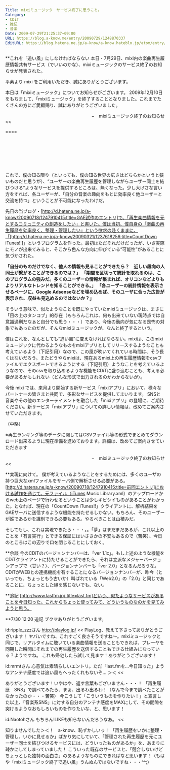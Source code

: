 ```yaml
---
Title: mixiミュージック　サービス終了に思うこと。
Category:
- CDiT
- 雑記
- 音楽
Date: 2009-07-29T21:25:37+09:00
URL: https://blog.a-know.me/entry/20090729/1248870337
EditURL: https://blog.hatena.ne.jp/a-know/a-know.hateblo.jp/atom/entry/12921228815727979993
---
```


**これを「追い風」にしなければならない
本日・7月29日、mixi内の楽曲再生履歴情報共有サービス（でいいのかな）、mixiミュージックのサービス終了のお知らせが発表された。

>>
平素より mixi をご利用いただき、誠にありがとうございます。

本日は「mixiミュージック」についてお知らせがございます。
2009年12月10日をもちまして、「mixiミュージック」を終了することとなりました。これまでたくさんの方にご愛顧賜り、誠にありがとうございました。 

<div align=right>−　mixiミュージック終了のお知らせ</div>
<<

====

<script async src="//pagead2.googlesyndication.com/pagead/js/adsbygoogle.js"></script>
<!-- article-top -->
<ins class="adsbygoogle"
     style="display:inline-block;width:728px;height:90px"
     data-ad-client="ca-pub-3463034538369189"
     data-ad-slot="8367620130"></ins>
<script>
(adsbygoogle = window.adsbygoogle || []).push({});
</script>


これで、僕の知る限り（といっても、僕の知る世界の広さはどちらかというと狭いものだと思うが）、“ユーザーの楽曲再生履歴を管理しながらユーザー同士を結びつける”ようなサービスを提供するところは、無くなった。少し大げさな言い方をすれば、各ユーザーが、「自分の音楽の趣向をもとに効率良く他ユーザーと交流を持つ」ということが不可能になったわけだ。

先日の当ブログ・[http://d.hatena.ne.jp/a-know/20090718/1247910415:title=GAE試作のエントリ]で、「再生楽曲情報を元とするコミュニティの創造をしたい」と書いた。僕は当初、僕自身の「楽曲の再生履歴を効率良く、整理・管理したい」という欲求の赴くままに、「[http://d.hatena.ne.jp/a-know/20090321/1237618256:title=CountDown iTunes!!]」というプログラムを作った。最初はただそれだけだったが、いざ実際にモノが出来てみると、そこから色んな方向に伸びている“可能性”があることに気づかされた。


<span style="font-weight:bold;">「自分のものだけでなく、他人の情報も見ることができたら？　近しい趣向の人同士が繋がることができるのでは？」</span>
<span style="font-weight:bold;">「期間を区切って統計を取れるのは、このプログラムの強みだ。多くのユーザーの情報が集まれば、オリコンなどよりもよりリアルなトレンドを知ることができる。」</span>
<span style="font-weight:bold;">「各ユーザーの統計情報を表示させるページに、Google Adsenseなどを埋め込めば、そのユーザに合った広告が表示され、収益も見込めるのではないか？」</span>


そういう意味で、似たようなことを既にやっていたmixiミュージックは、まさに「目の上のタンコブ」的存在（もちろんこれは、何も出来ていない現時点では自意識過剰だなぁと自分でも思う・・・）であり、今後の動向が気になる畏怖の対象でもあったのだが、そんなmixiミュージックが、なんと終了するという。

僕はこれを、なんとしても“追い風”に変えなければならない。mixiは、このmixiミュージックに代わるようなものをmixiアプリとしてリリースするようなことも考えているよう（下記引用）なので、この風が吹いてくれている時間は、そう長くはないだろう。またどうやらmixiは、現在あるmixi上の再生履歴情報をcsvファイルでエクスポートできるようにする（下記引用）ようなことを考えているようなので、そのcsvを取り込めるような機能をCDiTに盛り込むことも、考える必要があるかもしれない（どんな形式で出力されるのかわからないが）。


>>
今後 mixi では、来月より開始する新サービス「mixiアプリ」において、様々なパートナーの皆さまと共同で、多彩なサービスを提供してまいります。
SNSと音楽やその他のエンターテイメントを融合した「mixiアプリ」の登場に、ご期待ください。新サービス「mixiアプリ」についての詳しい情報は、改めてご案内させていただきます。 

（中略）

※再生ランキング等のデータに関してはCSVファイル等の形式でまとめてダウンロード出来るように現在準備を進めております。詳細は、改めてご案内させていただきます

<div align=right>−　mixiミュージック終了のお知らせ</div>
<<


**実現に向けて。
僕が考えているようなことをするためには、多くのユーザの持つ巨大なxmlファイルをサーバ側で解析させる必要がある。[http://d.hatena.ne.jp/a-know/20090718/1247910415:title=前回エントリ]における試作を通じて、元ファイル（iTunes Music Library.xml）のアップロードからweb上のページで行わせるということは少しキビシイものがあることがわかった。となれば、現在の「CountDown iTunes!!」クライアントに、解析結果をGAEサーバに送信するような機能を持たせるしかない。もちろん、そのユーザーが誰であるかを識別できる必要もある。やるべきことは山積みだ。

そしてもし、これは実現できたら・・・。。「夢」はまだまだあるが、これ以上のことを「有言実行」とできる保証にはいささかの不安もあるので（苦笑）、今日のところはこの辺りで口を閉じることにしておく。


**余談
今のCDiTのバージョンナンバーは、「ver 1.1c」。もし上述のような機能をCDiTクライアントに持たせることができたら、それは立派なメジャーバージョンアップで（甘い？）、バージョンナンバーも「ver 2.0」となるんだろうな。CDiTがWEBとの連携機能を有することになるバージョンナンバーが、昨今（といっても、ちょっともう古いか）叫ばれている「Web2.0」の「2.0」と同じであることに、ちょっとした縁を感じないでも、ない。


**追記
[http://www.lastfm.jp/:title=last.fm]という、似たようなサービスがあることを今日知った。これからちょっと使ってみて、どういうものなのかを見てみようと思う。


**7/30 12:20 追記
ブクマありがとうございます。

>>
id:ripple_zzzさん
http://playlog.jp/
<<
PlayLog、教えて下さってありがとうございます！
ヤバいですね、これすごく良さそうですね〜。mixiミュージックと同じで、リアルタイムに聴いている楽曲情報を送ることもできれば、プレーヤを同期した瞬間にそれまでの再生履歴を送信することもできる仕組みになっている？ようですね。
これも帰宅したら試して見ます！ありがとうございます！

>>
id:mrmtさん
心意気は素晴らしいエントリ。ただ「last.fmを…今日知った」ようなアンテナ感度では追い風もへったくれもないぞ… ＞＜
<<

ありがとうございます！いやはや、返す言葉もございません・・・！
「再生履歴　SNS」で調べてみたら、まぁ、出るわ出るわ！（なんで今まで調べたことがなかったのか・・・苦笑）
今こうして「こういうものを作りたい！」と宣言した以上、「音楽系SNS」に対する自分のアンテナ感度をMAXにして、その間隙を突けるようなおもしろいものを作りたいな、と、思います！

>>
id:Naotohさん
もちろんILIKEも知らないんだろうなあ。
<<

知りませんでした＞＜！　a-know、恥ずかしいっ！
「再生履歴をいかに整理・管理し、いかに見せるか」ばかり気にしていて、「管理された再生履歴を元にユーザー同士を結びつけるサービスには、どういったものがあるか」を、あまりに疎かにしてしまっていました！
こういった既存のサービスと、「競合しないけどちょっとした独特の面白さ」のあるようなものにできればなと思います！（もはや「mixiミュージック終了で追い風」うんぬんではないですね・・・^^;）

<script async src="//pagead2.googlesyndication.com/pagead/js/adsbygoogle.js"></script>
<!-- article-bottom2 -->
<ins class="adsbygoogle"
     style="display:inline-block;width:300px;height:250px"
     data-ad-client="ca-pub-3463034538369189"
     data-ad-slot="5274552934"></ins>
<script>
(adsbygoogle = window.adsbygoogle || []).push({});
</script>
